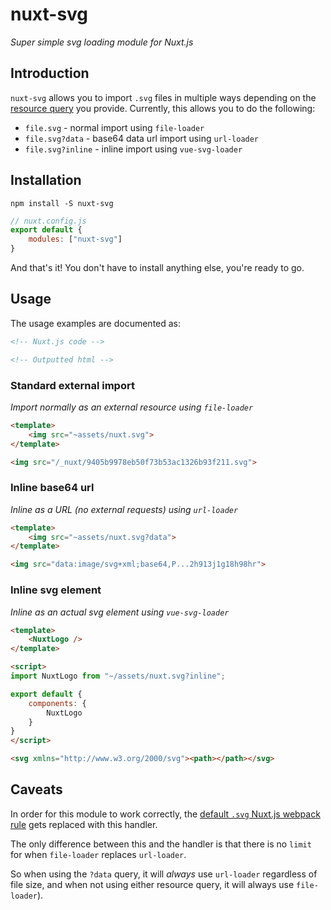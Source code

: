 # nuxt-svg
_Super simple svg loading module for Nuxt.js_

## Introduction

`nuxt-svg` allows you to import `.svg` files in multiple ways depending on the [resource query](https://webpack.js.org/configuration/module/#rule-resourcequery) you provide. Currently, this allows you to do the following:

- `file.svg` - normal import using `file-loader`
- `file.svg?data` - base64 data url import using `url-loader`
- `file.svg?inline` - inline import using `vue-svg-loader`

## Installation

```console
npm install -S nuxt-svg
```

```javascript
// nuxt.config.js
export default {
	modules: ["nuxt-svg"]
}
```

And that's it! You don't have to install anything else, you're ready to go.

## Usage

The usage examples are documented as:

```html
<!-- Nuxt.js code -->
```

```html
<!-- Outputted html -->
```


### Standard external import

_Import normally as an external resource using `file-loader`_

```html
<template>
	<img src="~assets/nuxt.svg">
</template>
```

```html
<img src="/_nuxt/9405b9978eb50f73b53ac1326b93f211.svg">
```

### Inline base64 url

_Inline as a URL (no external requests) using `url-loader`_

```html
<template>
	<img src="~assets/nuxt.svg?data">
</template>
```

```html
<img src="data:image/svg+xml;base64,P...2h913j1g18h98hr">
```

### Inline svg element

_Inline as an actual svg element using `vue-svg-loader`_

```html
<template>
	<NuxtLogo />
</template>

<script>
import NuxtLogo from "~/assets/nuxt.svg?inline";

export default {
	components: {
		NuxtLogo
	}
}
</script>
```

```html
<svg xmlns="http://www.w3.org/2000/svg"><path></path></svg>
```

## Caveats
In order for this module to work correctly, the [default `.svg` Nuxt.js webpack rule](https://nuxtjs.org/guide/assets/#webpack) gets replaced with this handler.

The only difference between this and the handler is that there is no `limit` for when `file-loader` replaces `url-loader`.

So when using the `?data` query, it will _always_ use `url-loader` regardless of file size, and when not using either resource query, it will always use `file-loader`).
